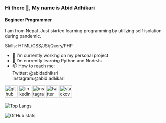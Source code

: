 ### Hi there 👋, My name is Abid Adhikari
#### Begineer Programmer 
<!--![Begineer Programmer ](https://arturssmirnovs.github.io/github-profile-readme-generator/images/banner.png)-->

I am from Nepal .Just started learning programming by utilizing self isolation during pandemic.

Skills: HTML/CSS/JS/jQuery/PHP

- 🔭 I’m currently working on my personal project 
- 🌱 I’m currently learning Python and NodeJs 
- 📫 How to reach me: <br/>Twitter: @abidadhikari<br>Instagram:@abid.adhikari 


[<img src='https://cdn.jsdelivr.net/npm/simple-icons@3.0.1/icons/github.svg' alt='github' height='40'>](https://github.com/abidadhikari)  [<img src='https://cdn.jsdelivr.net/npm/simple-icons@3.0.1/icons/linkedin.svg' alt='linkedin' height='40'>](https://www.linkedin.com/in/abidadhikari/)  [<img src='https://cdn.jsdelivr.net/npm/simple-icons@3.0.1/icons/instagram.svg' alt='instagram' height='40'>](https://www.instagram.com/abid.adhikari/)  [<img src='https://cdn.jsdelivr.net/npm/simple-icons@3.0.1/icons/twitter.svg' alt='twitter' height='40'>](https://twitter.com/abidadhikari)  [<img src='https://cdn.jsdelivr.net/npm/simple-icons@3.0.1/icons/stackoverflow.svg' alt='stackoverflow' height='40'>](https://stackoverflow.com/users/abidadhikari)  

[![Top Langs](https://github-readme-stats.vercel.app/api/top-langs/?username=abidadhikari)](https://github.com/anuraghazra/github-readme-stats)

![GitHub stats](https://github-readme-stats.vercel.app/api?username=abidadhikari&show_icons=true)  

